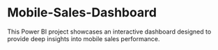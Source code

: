 # Mobile-Sales-Dashboard
This Power BI project showcases an interactive dashboard designed to provide deep insights into mobile sales performance.

